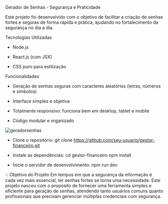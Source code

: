  Gerador de Senhas - Segurança e Praticidade
 
Este projeto foi desenvolvido com o objetivo de facilitar a criação de senhas fortes e seguras de forma rápida e prática, ajudando no fortalecimento da segurança no dia a dia.

 Tecnologias Utilizadas
 
- Node.js

- React.js (com JSX)

- CSS puro para estilização

 Funcionalidades
 
- Geração de senhas seguras com caracteres aleatórios (letras, números e símbolos)

- Interface simples e objetiva

- Totalmente responsivo: funciona bem em desktop, tablet e mobile

- Código modular e organizado


![geradorsenhas](https://github.com/user-attachments/assets/851443d2-06b8-4684-9d77-5dd6d8317118)


- Clone o repositório:
git clone https://github.com/seu-usuario/gestor-financeiro.git

- Instale as dependências:
cd gestor-financeiro npm install

- Inicie o servidor de desenvolvimento:
npm run dev


💡 Objetivo do Projeto
Em tempos em que a segurança da informação é cada vez mais essencial, ter senhas fortes se torna uma necessidade. Este projeto nasceu com o propósito de fornecer uma ferramenta simples e eficiente para geração de senhas, atendendo tanto usuários comuns quanto profissionais que precisam gerenciar múltiplas credenciais com segurança.

